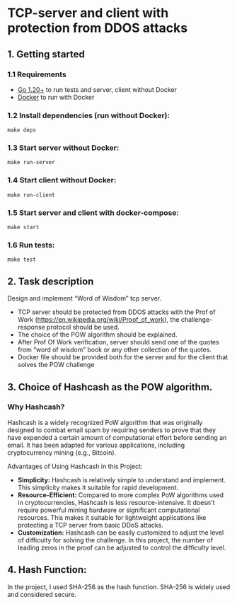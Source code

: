 # TCP-server and client with protection from DDOS attacks

## 1. Getting started
### 1.1 Requirements
+ [Go 1.20+](https://go.dev/dl/) to run tests and server, client without Docker
+ [Docker](https://docs.docker.com/engine/install/) to run with Docker

### 1.2 Install dependencies (run without Docker):
```
make deps
```

### 1.3 Start server without Docker:
```
make run-server
```

### 1.4 Start client without Docker:
```
make run-client
```

### 1.5 Start server and client with docker-compose:
```
make start
```

### 1.6 Run tests:
```
make test
```

## 2. Task description
Design and implement “Word of Wisdom” tcp server.
+ TCP server should be protected from DDOS attacks with the Prof of Work (https://en.wikipedia.org/wiki/Proof_of_work), the challenge-response protocol should be used.
+ The choice of the POW algorithm should be explained.
+ After Prof Of Work verification, server should send one of the quotes from “word of wisdom” book or any other collection of the quotes.
+ Docker file should be provided both for the server and for the client that solves the POW challenge


## 3. Choice of Hashcash as the POW algorithm.
### Why Hashcash?
Hashcash is a widely recognized PoW algorithm that was originally designed to combat email spam by requiring senders to prove that they have expended a certain amount of computational effort before sending an email. It has been adapted for various applications, including cryptocurrency mining (e.g., Bitcoin).

Advantages of Using Hashcash in this Project:

+ **Simplicity:** Hashcash is relatively simple to understand and implement. This simplicity makes it suitable for rapid development.
+ **Resource-Efficient:** Compared to more complex PoW algorithms used in cryptocurrencies, Hashcash is less resource-intensive. It doesn't require powerful mining hardware or significant computational resources. This makes it suitable for lightweight applications like protecting a TCP server from basic DDoS attacks.
+ **Customization:** Hashcash can be easily customized to adjust the level of difficulty for solving the challenge. In this project, the number of leading zeros in the proof can be adjusted to control the difficulty level.

## 4. Hash Function:
In the project, I used SHA-256 as the hash function. SHA-256 is widely used and considered secure.